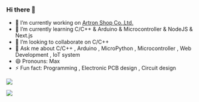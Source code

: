 ### Hi there 👋

- 🔭 I’m currently working on [Artron Shop Co.,Ltd.](https://www.artronshop.co.th/)
- 🌱 I’m currently learning C/C++ & Arduino & Microcontroller & NodeJS & Next.js
- 👯 I’m looking to collaborate on C/C++
- 💬 Ask me about C/C++ , Arduino , MicroPython , Microcontroller , Web Development , IoT system
- 😄 Pronouns: Max
- ⚡ Fun fact: Programming , Electronic PCB design , Circuit design

![](https://github-readme-stats.vercel.app/api?username=maxpromer&show_icons=true)

![](https://github-readme-stats.vercel.app/api/top-langs/?username=maxpromer&layout=compact)
